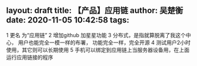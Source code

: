 layout: draft
title: 【产品】应用链
author: 吴楚衡
date: 2020-11-05 10:42:58
tags:
---
1 更名 为“应用链”
2 增加github 加星星功能
3 分布式，是指就算脱离了我这个中心， 用户也能完全一模一样的布署， 功能完全一样，完全开源
4 测试用户2小时使用，其它则可以长期使用
5 手机可以绑定到应用链上当服务器设备用，在上面运行应用链接的程序